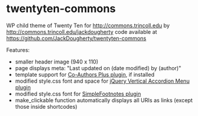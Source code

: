 # twentyten-commons
WP child theme of Twenty Ten for http://commons.trincoll.edu 
by http://commons.trincoll.edu/jackdougherty
code available at https://github.com/JackDougherty/twentyten-commons

Features:

- smaller header image (940 x 110)
- page displays meta: "Last updated on (date modified) by (author)"
- template support for [Co-Authors Plus plugin](https://wordpress.org/plugins/co-authors-plus), if installed
- modified style.css font and space for [jQuery Vertical Accordion Menu plugin](https://wordpress.org/plugins/jquery-vertical-accordion-menu/)
- modified style.css font for [SimpleFootnotes plugin](https://wordpress.org/plugins/simple-footnotes/)
- make_clickable function automatically displays all URIs as links (except those inside shortcodes) 
